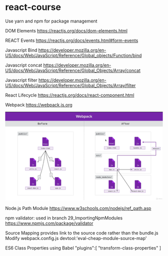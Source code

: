 # react-course
Use yarn and npm for package management



DOM Elements
https://reactjs.org/docs/dom-elements.html

REACT Events
https://reactjs.org/docs/events.html#form-events

Javascript Bind 
https://developer.mozilla.org/en-US/docs/Web/JavaScript/Reference/Global_objects/Function/bind

Javascript concat
https://developer.mozilla.org/en-US/docs/Web/JavaScript/Reference/Global_Objects/Array/concat

Javascript filter
https://developer.mozilla.org/en-US/docs/Web/JavaScript/Reference/Global_Objects/Array/filter

React Lifecycle
https://reactjs.org/docs/react-component.html

Webpack
https://webpack.js.org

![alt text](https://github.com/gpender/react-course/blob/main/WebPackOverview.png?raw=true)

Node.js Path Module
https://www.w3schools.com/nodejs/ref_path.asp

npm validator: used in branch 29_ImportingNpmModules
https://www.npmjs.com/package/validator

Source Mapping provides link to the source code rather than the bundle.js
Modify webpack.config.js
    devtool:'eval-cheap-module-source-map'

ES6 Class Properties using Babel
    "plugins":[
        "transform-class-properties"
    ]


